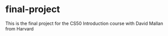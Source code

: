 # final-project
 This is the final project for the CS50 Introduction course with David Mallan from Harvard

